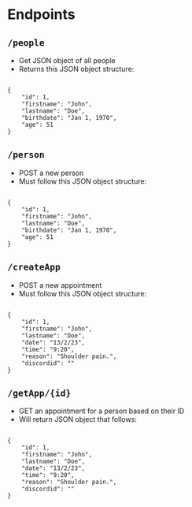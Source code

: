 # Endpoints

## ``/people``

- Get JSON object of all people
- Returns this JSON object structure:
```

{
    "id": 1,
    "firstname": "John",
    "lastname": "Doe",
    "birthdate": "Jan 1, 1970",
    "age": 51
}

```

## ``/person``

- POST a new person 
- Must follow this JSON object structure:
```

{
    "id": 1,
    "firstname": "John",
    "lastname": "Doe",
    "birthdate": "Jan 1, 1970",
    "age": 51
}

```

## ``/createApp``

- POST a new appointment
- Must follow this JSON object structure:
```

{
    "id": 1,
    "firstname": "John",
    "lastname": "Doe",
    "date": "13/2/23",
    "time": "9:20",
    "reason": "Shoulder pain.",
    "discordid": ""
}

```

## ``/getApp/{id}``

- GET an appointment for a person based on their ID
- Will return JSON object that follows:
```

{
    "id": 1,
    "firstname": "John",
    "lastname": "Doe",
    "date": "13/2/23",
    "time": "9:20",
    "reason": "Shoulder pain.",
    "discordid": ""
}

```